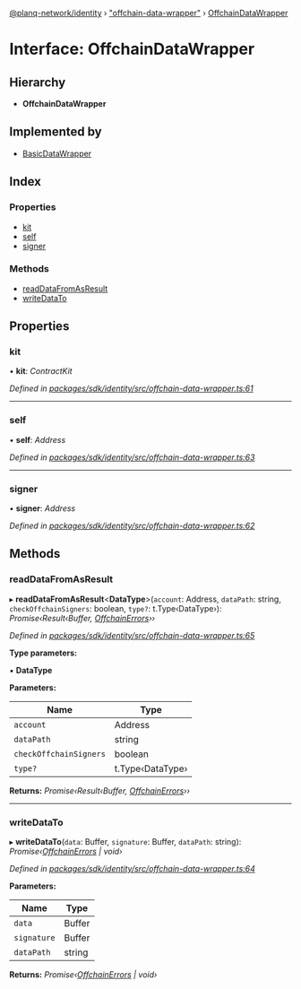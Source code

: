 [@planq-network/identity](../README.md) › ["offchain-data-wrapper"](../modules/_offchain_data_wrapper_.md) › [OffchainDataWrapper](_offchain_data_wrapper_.offchaindatawrapper.md)

# Interface: OffchainDataWrapper

## Hierarchy

* **OffchainDataWrapper**

## Implemented by

* [BasicDataWrapper](../classes/_offchain_data_wrapper_.basicdatawrapper.md)

## Index

### Properties

* [kit](_offchain_data_wrapper_.offchaindatawrapper.md#kit)
* [self](_offchain_data_wrapper_.offchaindatawrapper.md#self)
* [signer](_offchain_data_wrapper_.offchaindatawrapper.md#signer)

### Methods

* [readDataFromAsResult](_offchain_data_wrapper_.offchaindatawrapper.md#readdatafromasresult)
* [writeDataTo](_offchain_data_wrapper_.offchaindatawrapper.md#writedatato)

## Properties

###  kit

• **kit**: *ContractKit*

*Defined in [packages/sdk/identity/src/offchain-data-wrapper.ts:61](https://github.com/planq-network/planq-sdk/blob/master/packages/sdk/identity/src/offchain-data-wrapper.ts#L61)*

___

###  self

• **self**: *Address*

*Defined in [packages/sdk/identity/src/offchain-data-wrapper.ts:63](https://github.com/planq-network/planq-sdk/blob/master/packages/sdk/identity/src/offchain-data-wrapper.ts#L63)*

___

###  signer

• **signer**: *Address*

*Defined in [packages/sdk/identity/src/offchain-data-wrapper.ts:62](https://github.com/planq-network/planq-sdk/blob/master/packages/sdk/identity/src/offchain-data-wrapper.ts#L62)*

## Methods

###  readDataFromAsResult

▸ **readDataFromAsResult**<**DataType**>(`account`: Address, `dataPath`: string, `checkOffchainSigners`: boolean, `type?`: t.Type‹DataType›): *Promise‹Result‹Buffer, [OffchainErrors](../modules/_offchain_data_wrapper_.md#offchainerrors)››*

*Defined in [packages/sdk/identity/src/offchain-data-wrapper.ts:65](https://github.com/planq-network/planq-sdk/blob/master/packages/sdk/identity/src/offchain-data-wrapper.ts#L65)*

**Type parameters:**

▪ **DataType**

**Parameters:**

Name | Type |
------ | ------ |
`account` | Address |
`dataPath` | string |
`checkOffchainSigners` | boolean |
`type?` | t.Type‹DataType› |

**Returns:** *Promise‹Result‹Buffer, [OffchainErrors](../modules/_offchain_data_wrapper_.md#offchainerrors)››*

___

###  writeDataTo

▸ **writeDataTo**(`data`: Buffer, `signature`: Buffer, `dataPath`: string): *Promise‹[OffchainErrors](../modules/_offchain_data_wrapper_.md#offchainerrors) | void›*

*Defined in [packages/sdk/identity/src/offchain-data-wrapper.ts:64](https://github.com/planq-network/planq-sdk/blob/master/packages/sdk/identity/src/offchain-data-wrapper.ts#L64)*

**Parameters:**

Name | Type |
------ | ------ |
`data` | Buffer |
`signature` | Buffer |
`dataPath` | string |

**Returns:** *Promise‹[OffchainErrors](../modules/_offchain_data_wrapper_.md#offchainerrors) | void›*
